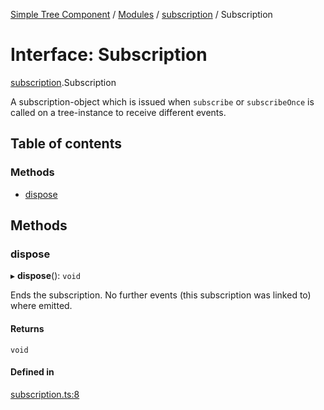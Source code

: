 [Simple Tree Component](../README.md) / [Modules](../modules.md) / [subscription](subscription.md) / Subscription

# Interface: Subscription

[subscription](subscription.md).Subscription

A subscription-object which is issued when `subscribe` or `subscribeOnce` is called on a tree-instance to receive different events.

## Table of contents

### Methods

- [dispose](subscription.Subscription.md#dispose)

## Methods

### dispose

▸ **dispose**(): `void`

Ends the subscription. No further events (this subscription was linked to) where emitted.

#### Returns

`void`

#### Defined in

[subscription.ts:8](https://github.com/ckotzbauer/simple-tree-component/blob/bbc7fa7/src/types/subscription.ts#L8)
